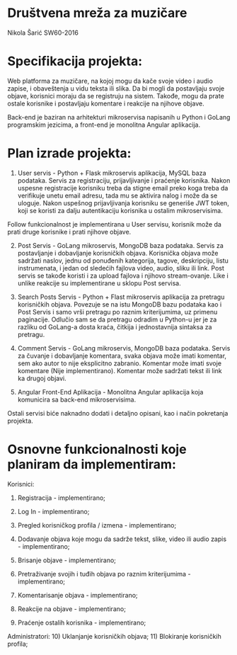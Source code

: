 # Društvena mreža za muzičare

Nikola Šarić SW60-2016

# Specifikacija projekta:

Web platforma za muzičare, na kojoj mogu da kače svoje video i audio zapise, i obaveštenja u vidu teksta ili slika. Da bi mogli da postavljaju svoje objave, korisnici moraju da se registruju na sistem. Takođe, mogu da prate ostale korisnike i postavljaju komentare i reakcije na njihove objave.

Back-end je baziran na arhitekturi mikroservisa napisanih u Python i GoLang programskim jezicima, a front-end je monolitna Angular aplikacija.

# Plan izrade projekta:

1) User servis - Python + Flask mikroservis aplikacija, MySQL baza podataka. Servis za registraciju, prijavljivanje i praćenje korisnika.
Nakon uspesne registracije korisniku treba da stigne email preko koga treba da verifikuje unetu email adresu, tada mu se aktivira nalog i može da se uloguje.
Nakon uspešnog prijavljivanja korisniku se generiše JWT token, koji se koristi za dalju autentikaciju korisnika u ostalim mikroservisima.

Follow funkcionalnost je implementirana u User servisu, korisnik može da prati druge korisnike i prati njihove objave.

2) Post Servis - GoLang mikroservis, MongoDB baza podataka. Servis za postavljanje i dobavljanje korisničkih objava.
Korisnička objava može sadržati naslov, jednu od ponuđenih kategorija, tagove, deskripciju, listu instrumenata, i jedan od sledećih fajlova
video, audio, sliku ili link. Post servis se takođe koristi i za upload fajlova i njihovo stream-ovanje. 
Like i unlike reakcije su implementirane u sklopu Post servisa.

3) Search Posts Servis - Python + Flast mikroservis aplikacija za pretragu korisničkih objava. Povezuje se na istu MongoDB bazu podataka kao i Post Servis
i samo vrši pretragu po raznim kriterijumima, uz primenu paginacije. Odlučio sam se da pretragu odradim u Python-u jer je za razliku od GoLang-a dosta kraća, čitkija 
i jednostavnija sintaksa za pretragu.

4) Comment Servis - GoLang mikroservis, MongoDB baza podataka. Servis za čuvanje i dobavljanje komentara, svaka objava može imati komentar, sem ako autor to nije eksplicitno zabranio. Komentar može imati svoje komentare (Nije implementirano). Komentar može sadržati tekst ili link ka drugoj objavi.

6) Angular Front-End Aplikacija - Monolitna Angular aplikacija koja komunicira sa back-end mikroservisima.

Ostali servisi biće naknadno dodati i detaljno opisani, kao i način pokretanja projekta.

# Osnovne funkcionalnosti koje planiram da implementiram:

Korisnici:
  1) Registracija - implementirano;
  2) Log In - implementirano;
  3) Pregled korisničkog profila / izmena - implementirano;
  
  4) Dodavanje objava koje mogu da sadrže tekst, slike, video ili audio zapis - implementirano;
  5) Brisanje objave - implementirano;
  6) Pretraživanje svojih i tuđih objava po raznim kriterijumima - implementirano;
  7) Komentarisanje objava - implementirano;
  8) Reakcije na objave - implementirano;
  9) Praćenje ostalih korisnika - implementirano; 
  
 Administratori:
  10) Uklanjanje korisničkih objava;
  11) Blokiranje korisničkih profila;
